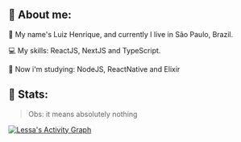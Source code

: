 ## 🤗 About me:
<p align="justify">👦 My name's Luiz Henrique, and currently I live in São Paulo, Brazil.<p>
<p align="justify">💻 My skills: ReactJS, NextJS and TypeScript.<p>
<p align="justify">🧠 Now i'm studying: NodeJS, ReactNative and Elixir<p>

 
## 🧐 Stats:
> Obs: it means absolutely nothing
<div>
    <a href="#"><img alt="Lessa's Activity Graph" src="https://activity-graph.herokuapp.com/graph?username=lui7henrique&custom_title=Luiz%20Henrique%27s%20Contribution%20Graph&bg_color=161b22&color=79c0ff&line=ffffff&point=79c0ff&hide_border=true" /></a>
  <div> 
